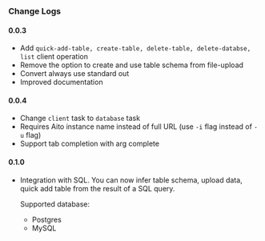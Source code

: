 ### Change Logs
#### 0.0.3
* Add ```quick-add-table, create-table, delete-table, delete-databse, list``` client operation
* Remove the option to create and use table schema from file-upload
* Convert always use standard out
* Improved documentation

#### 0.0.4
* Change `client` task to `database` task
* Requires Aito instance name instead of full URL (use `-i` flag instead of `-u` flag)
* Support tab completion with arg complete

#### 0.1.0
* Integration with SQL. You can now infer table schema, upload data, quick add table from the result of a SQL query.

  Supported database:
  * Postgres
  * MySQL
